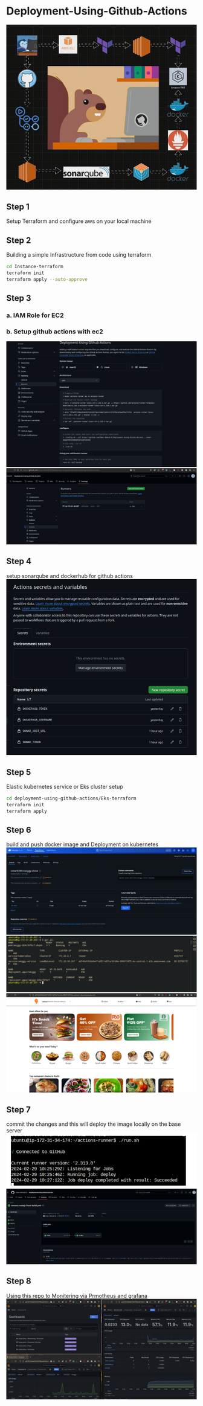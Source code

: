 # Deployment-Using-Github-Actions
![Diagram](./imgs/Diagram.gif)
## Step 1
Setup Terraform and configure aws on your local machine
## Step 2
Building a simple Infrastructure from code using terraform
```bash
cd Instance-terraform
terraform init 
terraform apply --auto-approve
```
## Step 3
### a. IAM Role for EC2
### b. Setup github actions with ec2
![setup_runner](./imgs/setup_runner.png)
![runner](./imgs/runner.png)


## Step 4
setup sonarqube and dockerhub for github actions
![secret](./imgs/secrets.png)

## Step 5
Elastic kubernetes service or Eks cluster setup
```bash
cd deployment-using-github-actions/Eks-terraform
terraform init
terraform apply
```

## Step 6 
build and push docker image and Deployment on kubernetes
![dockerhub](./imgs/dockerhub.png)
![eks](./imgs/eks.png)
![swiggy](./imgs/swiggy.png)
## Step 7
commit the changes and this will deploy the image locally on the base server
![jobs](./imgs/jobs.png)
![actions](./imgs/actions.png)

## Step 8
[Using this repo to Monitering via Prmotheus and grafana](https://github.com/Omar-Ahmed-Dt/Monitoring_AWS_EKS_using_Prometheus_and_Grafana)
![mn](./imgs/mn.png)